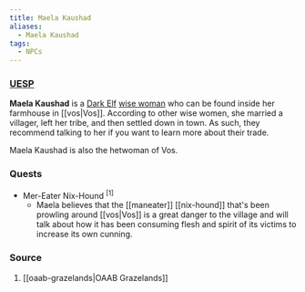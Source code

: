 ```yaml
---
title: Maela Kaushad
aliases:
  - Maela Kaushad
tags:
  - NPCs
---
```

### [UESP](https://en.uesp.net/wiki/Morrowind:Maela_Kaushad)
**Maela Kaushad** is a [Dark Elf](https://en.uesp.net/wiki/Morrowind:Dark_Elf "Morrowind:Dark Elf") [wise woman](https://en.uesp.net/wiki/Morrowind:Wise_Woman "Morrowind:Wise Woman") who can be found inside her farmhouse in [[vos|Vos]]. According to other wise women, she married a villager, left her tribe, and then settled down in town. As such, they recommend talking to her if you want to learn more about their trade.

Maela Kaushad is also the hetwoman of Vos.
### Quests
* Mer-Eater Nix-Hound <sup>[1]</sup>
	* Maela believes that the [[maneater]] [[nix-hound]] that's been prowling around [[vos|Vos]] is a great danger to the village and will talk about how it has been consuming flesh and spirit of its victims to increase its own cunning.
### Source
1. [[oaab-grazelands|OAAB Grazelands]]